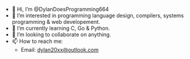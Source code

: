 - 👋 Hi, I’m @DylanDoesProgramming664
- 👀 I’m interested in programming language design, compilers, systems programming & web developement.
- 🌱 I’m currently learning C, Go & Python.
- 💞️ I’m looking to collaborate on anything.
- 📫 How to reach me: 
  - Email: dylan20xx@outlook.com

<!---
DylanDoesLangCoding/DylanDoesLangCoding is a ✨ special ✨ repository because its `README.md` (this file) appears on your GitHub profile.
You can click the Preview link to take a look at your changes.
--->
